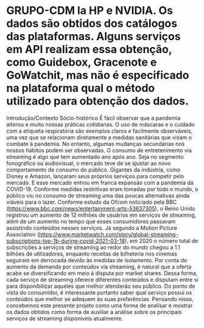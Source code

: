 # GRUPO-CDM la HP e NVIDIA. Os dados são obtidos dos catálogos das plataformas. Alguns serviços em API realizam essa obtenção, como Guidebox, Gracenote e GoWatchit, mas não é especificado na plataforma qual o método utilizado para obtenção dos dados.

Introdução/Contexto Sócio-histórico
É fácil observar que a pandemia alterou e muito nossas práticas cotidianas. O uso de máscaras e o cuidado com a etiqueta respiratória são exemplos claros e facilmente observáveis, uma vez que se relacionam diretamente a medidas sanitárias que visam o combate à pandemia. No entanto, algumas mudanças secundárias nos nossos hábitos podem ser observadas.
O consumo de entretenimento via streaming é algo que tem aumentado ano após ano. Seja no segmento fonográfico ou audiovisual, o mercado teve de se ajustar ao novo comportamento de consumo do público. Gigantes da indústria, como Disney e Amazon, lançaram seus próprios serviços para competir pelo mercado. E esse mercado entrou em franca expansão com a pandemia da COVID-19.
Conforme medidas restritivas eram tomadas por todo o mundo, o público viu no consumo de streaming uma das poucas alternativas ainda viáveis para o lazer. Conforme estudo da Ofcom noticiado pela BBC (https://www.bbc.com/news/entertainment-arts-53637305), o Reino Unido registrou um aumento de 12 milhões de usuários em serviços de streaming, além de um aumento no tempo que esses consumidores passavam assistindo conteúdos nesses serviços. Já segundo a Motion Picture Association (https://www.marketwatch.com/story/global-streaming-subscriptions-top-1b-during-covid-2021-03-18), em 2020 o número total de subscrições a serviços de streaming ao redor do mundo chegou a 1.1 bilhões de utilizadores, enquanto receitas de bilheteria nos cinemas seguiram em derrocada devido às medidas de isolamento.
Por conta do aumento da demanda por conteúdos via streaming, é natural que a oferta acabe se diversificando em meio à disputa por market shares. Dessa forma, cada serviço de streaming oferece diferentes conteúdos e disputam entre si para disponibilizar aqueles que melhor atenderão seu público. Do ponto de vista do consumidor, é interessante portanto saber qual serviço possui os conteúdos que melhor se adequem às suas preferências.
Pensando nisso, concebemos este presente projeto como uma forma de analisar e mostrar os dados obtidos como forma de auxiliar a análise sobre os principais serviços de streaming disponíveis atualmente.

